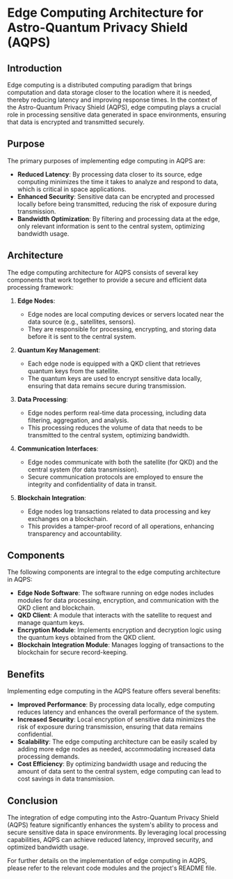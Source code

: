 # Edge Computing Architecture for Astro-Quantum Privacy Shield (AQPS)

## Introduction

Edge computing is a distributed computing paradigm that brings computation and data storage closer to the location where it is needed, thereby reducing latency and improving response times. In the context of the Astro-Quantum Privacy Shield (AQPS), edge computing plays a crucial role in processing sensitive data generated in space environments, ensuring that data is encrypted and transmitted securely.

## Purpose

The primary purposes of implementing edge computing in AQPS are:

- **Reduced Latency**: By processing data closer to its source, edge computing minimizes the time it takes to analyze and respond to data, which is critical in space applications.
- **Enhanced Security**: Sensitive data can be encrypted and processed locally before being transmitted, reducing the risk of exposure during transmission.
- **Bandwidth Optimization**: By filtering and processing data at the edge, only relevant information is sent to the central system, optimizing bandwidth usage.

## Architecture

The edge computing architecture for AQPS consists of several key components that work together to provide a secure and efficient data processing framework:

1. **Edge Nodes**:
   - Edge nodes are local computing devices or servers located near the data source (e.g., satellites, sensors).
   - They are responsible for processing, encrypting, and storing data before it is sent to the central system.

2. **Quantum Key Management**:
   - Each edge node is equipped with a QKD client that retrieves quantum keys from the satellite.
   - The quantum keys are used to encrypt sensitive data locally, ensuring that data remains secure during transmission.

3. **Data Processing**:
   - Edge nodes perform real-time data processing, including data filtering, aggregation, and analysis.
   - This processing reduces the volume of data that needs to be transmitted to the central system, optimizing bandwidth.

4. **Communication Interfaces**:
   - Edge nodes communicate with both the satellite (for QKD) and the central system (for data transmission).
   - Secure communication protocols are employed to ensure the integrity and confidentiality of data in transit.

5. **Blockchain Integration**:
   - Edge nodes log transactions related to data processing and key exchanges on a blockchain.
   - This provides a tamper-proof record of all operations, enhancing transparency and accountability.

## Components

The following components are integral to the edge computing architecture in AQPS:

- **Edge Node Software**: The software running on edge nodes includes modules for data processing, encryption, and communication with the QKD client and blockchain.
- **QKD Client**: A module that interacts with the satellite to request and manage quantum keys.
- **Encryption Module**: Implements encryption and decryption logic using the quantum keys obtained from the QKD client.
- **Blockchain Integration Module**: Manages logging of transactions to the blockchain for secure record-keeping.

## Benefits

Implementing edge computing in the AQPS feature offers several benefits:

- **Improved Performance**: By processing data locally, edge computing reduces latency and enhances the overall performance of the system.
- **Increased Security**: Local encryption of sensitive data minimizes the risk of exposure during transmission, ensuring that data remains confidential.
- **Scalability**: The edge computing architecture can be easily scaled by adding more edge nodes as needed, accommodating increased data processing demands.
- **Cost Efficiency**: By optimizing bandwidth usage and reducing the amount of data sent to the central system, edge computing can lead to cost savings in data transmission.

## Conclusion

The integration of edge computing into the Astro-Quantum Privacy Shield (AQPS) feature significantly enhances the system's ability to process and secure sensitive data in space environments. By leveraging local processing capabilities, AQPS can achieve reduced latency, improved security, and optimized bandwidth usage.

For further details on the implementation of edge computing in AQPS, please refer to the relevant code modules and the project's README file.
